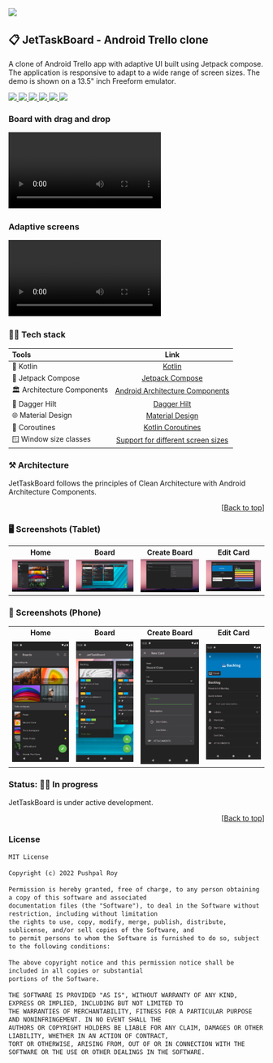 ![](https://user-images.githubusercontent.com/110823088/195292319-a23c6bc7-ca92-4c11-8917-efe216d26c63.png)

<div id="top"></div>

## 📋 JetTaskBoard - Android Trello clone

  <p align="left"> A clone of Android Trello app with adaptive UI built using Jetpack compose. The application is responsive to adapt to a wide range of screen sizes. The demo is shown on a 13.5" inch Freeform emulator.</p>

  <p align="left">
      <a href = "https://developer.android.com/jetpack/androidx/versions/all-channel#february_23_2022">
        <img src = "https://img.shields.io/badge/Jetpack%20Compose-1.2.0-blue.svg?color=blue&style=for-the-badge" />
      </a>
      <a href="https://kotlinlang.org/docs/releases.html">
        <img src="https://img.shields.io/badge/Kotlin-1.7.0-blue.svg?color=blue&style=for-the-badge"/>
      </a>
      <a href = "https://github.com/pushpalroy/jetTaskBoard/stargazers">
        <img src="https://img.shields.io/github/stars/pushpalroy/jetTaskBoard?color=green&style=for-the-badge" />
      </a>
      <a href = "https://github.com/pushpalroy/jetTaskBoard/network/members">
          <img src="https://img.shields.io/github/forks/pushpalroy/jetTaskBoard?color=green&style=for-the-badge" />
      </a>
      <a href = "https://github.com/pushpalroy/jetTaskBoard/watchers">
          <img src="https://img.shields.io/github/watchers/pushpalroy/jetTaskBoard?color=yellowgreen&style=for-the-badge" />
      </a>
      <a href = "https://github.com/pushpalroy/jetTaskBoard/issues">
          <img src="https://img.shields.io/github/issues/pushpalroy/jetTaskBoard?color=orange&style=for-the-badge" />
      </a>
  </p>

### Board with drag and drop

<video src="https://user-images.githubusercontent.com/19844292/195022680-f15e907d-0e55-4d22-8bcc-bfdbb6a5ef83.mp4"></video>

### Adaptive screens

<video src="https://user-images.githubusercontent.com/19844292/195041698-7384a20c-85df-4ee2-9d82-ad57d8fab8d2.mp4"></video>

### 👨‍💻 Tech stack

| Tools                      |                                                                       Link                                                                        |
|:---------------------------|:-------------------------------------------------------------------------------------------------------------------------------------------------:|
| 🤖 Kotlin                  |                                                         [Kotlin](https://kotlinlang.org)                                                          |
| 💚 Jetpack Compose         |                                         [Jetpack Compose](https://developer.android.com/jetpack/compose)                                          |
| 🏛 Architecture Components |                           [Android Architecture Components](https://developer.android.com/topic/libraries/architecture)                           |
| 💉 Dagger Hilt             |                              [Dagger Hilt](https://developer.android.com/training/dependency-injection/hilt-android)                              |
| 🌐 Material Design         |                            [Material Design](https://developer.android.com/jetpack/androidx/releases/compose-material)                            |
| 🌊 Coroutines              |                                       [Kotlin Coroutines](https://developer.android.com/kotlin/coroutines)                                        |
| 🪟 Window size classes     | [Support for different screen sizes](https://developer.android.com/guide/topics/large-screens/support-different-screen-sizes#window_size_classes) |

### ⚒️ Architecture

JetTaskBoard follows the principles of Clean Architecture with Android Architecture Components.

<p align="right">[<a href="#top">Back to top</a>]</p>

### 🖥️  Screenshots (Tablet)

<table style="width:100%">
  <tr>
    <th>Home</th>
    <th>Board</th> 
    <th>Create Board</th>
    <th>Edit Card</th>
  </tr>
  <tr>
    <td><img src = "art/home_tablet.png" width=240/></td> 
    <td><img src = "art/board_tablet.png" width=240/></td>
    <td><img src = "art/create_board_tablet.png" width=240/></td> 
    <td><img src = "art/edit_card_tablet.png" width=240/></td>
  </tr>
</table>

### 📱 Screenshots (Phone)

<table style="width:100%">
  <tr>
    <th>Home</th>
    <th>Board</th> 
    <th>Create Board</th>
    <th>Edit Card</th>
  </tr>
  <tr>
    <td><img src = "art/home_phone.png" width=240/></td> 
    <td><img src = "art/board_phone.png" width=240/></td>
    <td><img src = "art/create_board_phone.png" width=240/></td> 
    <td><img src = "art/edit_card_phone.png" width=240/></td>
  </tr>
</table>

### Status: 👩‍💻 In progress

  <p>JetTaskBoard is under active development.</p>

<p align="right">[<a href="#top">Back to top</a>]</p>

### License
```
MIT License

Copyright (c) 2022 Pushpal Roy

Permission is hereby granted, free of charge, to any person obtaining a copy of this software and associated 
documentation files (the "Software"), to deal in the Software without restriction, including without limitation 
the rights to use, copy, modify, merge, publish, distribute, sublicense, and/or sell copies of the Software, and 
to permit persons to whom the Software is furnished to do so, subject to the following conditions:

The above copyright notice and this permission notice shall be included in all copies or substantial 
portions of the Software.

THE SOFTWARE IS PROVIDED "AS IS", WITHOUT WARRANTY OF ANY KIND, EXPRESS OR IMPLIED, INCLUDING BUT NOT LIMITED TO 
THE WARRANTIES OF MERCHANTABILITY, FITNESS FOR A PARTICULAR PURPOSE AND NONINFRINGEMENT. IN NO EVENT SHALL THE 
AUTHORS OR COPYRIGHT HOLDERS BE LIABLE FOR ANY CLAIM, DAMAGES OR OTHER LIABILITY, WHETHER IN AN ACTION OF CONTRACT, 
TORT OR OTHERWISE, ARISING FROM, OUT OF OR IN CONNECTION WITH THE SOFTWARE OR THE USE OR OTHER DEALINGS IN THE SOFTWARE.
```
